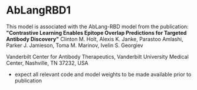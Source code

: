 # AbLangRBD1
This model is associated with the AbLang-RBD model from the publication: 
**"Contrastive Learning Enables Epitope Overlap Predictions for Targeted Antibody Discovery"**
Clinton M. Holt, Alexis K. Janke, Parastoo Amlashi, Parker J. Jamieson, Toma M. Marinov, Ivelin S. Georgiev

Vanderbilt Center for Antibody Therapeutics, Vanderbilt University Medical Center, Nashville, TN 37232, USA

- expect all relevant code and model weights to be made available prior to publication
